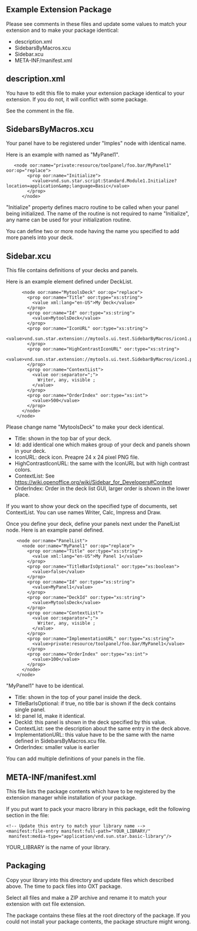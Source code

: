 
Example Extension Package
----

Please see comments in these files and update some values to match 
your extension and to make your package identical: 

- description.xml
- SidebarsByMacros.xcu
- Sidebar.xcu
- META-INF/manifest.xml


## description.xml

You have to edit this file to make your extension package identical to 
your extension. If you do not, it will conflict with some package. 

See the comment in the file.


## SidebarsByMacros.xcu

Your panel have to be registered under "Imples" node with identical name. 

Here is an example with named as "MyPanel1". 

```
   <node oor:name="private:resource/toolpanel/foo.bar/MyPanel1" oor:op="replace">
        <prop oor:name="Initialize">
          <value>vnd.sun.star.script:Standard.Module1.Initialize?location=application&amp;language=Basic</value>
        </prop>
      </node>
```

"Initialize" property defines macro routine to be called when your 
panel being initialized. The name of the routine is not required to 
name "Initialize", any name can be used for your initialization routine.

You can define two or more node having the name you specified to 
add more panels into your deck.


## Sidebar.xcu

This file contains definitions of your decks and panels. 

Here is an example element defined under DeckList.

```
      <node oor:name="MytoolsDeck" oor:op="replace">
        <prop oor:name="Title" oor:type="xs:string">
          <value xml:lang="en-US">My Deck</value>
        </prop>
        <prop oor:name="Id" oor:type="xs:string">
          <value>MytoolsDeck</value>
        </prop>
        <prop oor:name="IconURL" oor:type="xs:string">
          <value>vnd.sun.star.extension://mytools.ui.test.SidebarByMacros/icon1.png</value>
        </prop>
        <prop oor:name="HighContrastIconURL" oor:type="xs:string">
          <value>vnd.sun.star.extension://mytools.ui.test.SidebarByMacros/icon1.png</value>
        </prop>
        <prop oor:name="ContextList">
          <value oor:separator=";">
            Writer, any, visible ;
          </value>
        </prop>
        <prop oor:name="OrderIndex" oor:type="xs:int">
          <value>500</value>
        </prop>
      </node>
    </node>
```

Please change name "MytoolsDeck" to make your deck identical. 
- Title: shown in the top bar of your deck.
- Id: add identical one which makes group of your deck and panels shown in your deck.
- IconURL: deck icon. Preapre 24 x 24 pixel PNG file.
- HighContrastIconURL: the same with the IconURL but with high contrast colors.
- ContextList: See https://wiki.openoffice.org/wiki/Sidebar_for_Developers#Context
- OrderIndex: Order in the deck list GUI, larger order is shown in the lower place.

If you want to show your deck on the specified type of documents, 
set ContextList. You can use names Writer, Calc, Impress and Draw.

Once you define your deck, define your panels next under the PanelList node.
Here is an example panel defined.

```
    <node oor:name="PanelList">
      <node oor:name="MyPanel1" oor:op="replace">
        <prop oor:name="Title" oor:type="xs:string">
          <value xml:lang="en-US">My Panel 1</value>
        </prop>
        <prop oor:name="TitleBarIsOptional" oor:type="xs:boolean">
          <value>false</value>
        </prop>
        <prop oor:name="Id" oor:type="xs:string">
          <value>MyPanel1</value>
        </prop>
        <prop oor:name="DeckId" oor:type="xs:string">
          <value>MytoolsDeck</value>
        </prop>
        <prop oor:name="ContextList">
          <value oor:separator=";">
            Writer, any, visible ;
          </value>
        </prop>
        <prop oor:name="ImplementationURL" oor:type="xs:string">
          <value>private:resource/toolpanel/foo.bar/MyPanel1</value>
        </prop>
        <prop oor:name="OrderIndex" oor:type="xs:int">
          <value>100</value>
        </prop>
      </node>
    </node>
```

"MyPanel1" have to be identical. 
- Title: shown in the top of your panel inside the deck.
- TitleBarIsOptional: if true, no title bar is shown if the deck contains single panel.
- Id: panel Id, make it identical.
- DeckId: this panel is shown in the deck specified by this value.
- ContextList: see the description about the same entry in the deck above.
- ImplementationURL: this value have to be the same with the name defined in SidebarsByMacros.xcu file.
- OrderIndex: smaller value is earlier

You can add multiple definitions of your panels in the file.


## META-INF/manifest.xml

This file lists the package contents which have to be registered by the 
extension manager while installation of your package.

If you put want to pack your macro library in this package, edit the 
following section in the file:

```
<!-- Update this entry to match your library name -->
<manifest:file-entry manifest:full-path="YOUR_LIBRARY/" 
 manifest:media-type="application/vnd.sun.star.basic-library"/>
```

YOUR_LIBRARY is the name of your library.


## Packaging

Copy your library into this directory and update files which described 
above. The time to pack files into OXT package. 

Select all files and make a ZIP archive and rename it to match your 
extension with oxt file extension.

The package contains these files at the root directory of the package. 
If you could not install your package contents, the package structure might 
wrong.
